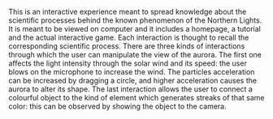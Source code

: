 This is an interactive experience meant to spread knowledge about the scientific processes behind the known phenomenon of the Northern Lights.
It is meant to be viewed on computer and it includes a homepage, a tutorial and the actual interactive game. Each interaction is thought to recall the corresponding scientific process.
There are three kinds of interactions through which the user can manipulate the view of the aurora. The first one affects the light intensity through the solar wind and its speed: the user blows on the microphone to increase the wind. The particles acceleration can be increased by dragging a circle, and higher acceleration causes the aurora to alter its shape. The last interaction allows the user to connect a colourful object to the kind of element which generates streaks of that same color: this can be observed by showing the object to the camera. 
